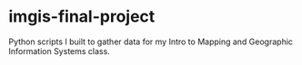 # imgis-final-project
Python scripts I built to gather data for my Intro to Mapping and Geographic Information Systems class.
